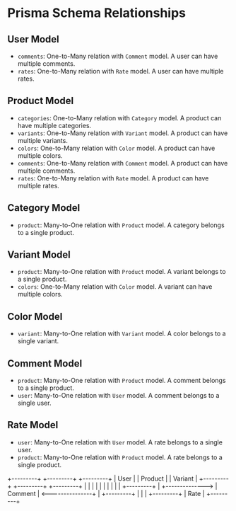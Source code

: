 # Prisma Schema Relationships

## User Model
- `comments`: One-to-Many relation with `Comment` model. A user can have multiple comments.
- `rates`: One-to-Many relation with `Rate` model. A user can have multiple rates.

## Product Model
- `categories`: One-to-Many relation with `Category` model. A product can have multiple categories.
- `variants`: One-to-Many relation with `Variant` model. A product can have multiple variants.
- `colors`: One-to-Many relation with `Color` model. A product can have multiple colors.
- `comments`: One-to-Many relation with `Comment` model. A product can have multiple comments.
- `rates`: One-to-Many relation with `Rate` model. A product can have multiple rates.

## Category Model
- `product`: Many-to-One relation with `Product` model. A category belongs to a single product.

## Variant Model
- `product`: Many-to-One relation with `Product` model. A variant belongs to a single product.
- `colors`: One-to-Many relation with `Color` model. A variant can have multiple colors.

## Color Model
- `variant`: Many-to-One relation with `Variant` model. A color belongs to a single variant.

## Comment Model
- `product`: Many-to-One relation with `Product` model. A comment belongs to a single product.
- `user`: Many-to-One relation with `User` model. A comment belongs to a single user.

## Rate Model
- `user`: Many-to-One relation with `User` model. A rate belongs to a single user.
- `product`: Many-to-One relation with `Product` model. A rate belongs to a single product.

+---------+           +---------+            +---------+
  |   User  |           | Product |            | Variant |
  +---------+           +---------+            +---------+
       |                     |                      |
       |                     |                      |
       |                     |                      |
       |                +---------+                 |
       +--------------> | Comment | <---------------+
       |                +---------+
       |
       |
       |
  +---------+
  |   Rate  |
  +---------+